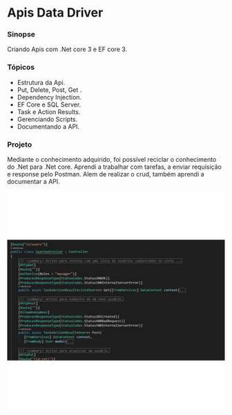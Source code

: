 # Apis Data Driver

### Sinopse ###
<p> 
  Criando Apis com .Net core 3 e EF core 3. 
</p>

### Tópicos ###

* Estrutura da Api.
* Put, Delete, Post, Get .
* Dependency Injection.
* EF Core e SQL Server.
* Task e Action Results.
* Gerenciando Scripts.
* Documentando a API.


### Projeto ###

<p> 
Mediante o conhecimento adquirido, foi possível reciclar o conhecimento do .Net para .Net core.
Aprendi a trabalhar com tarefas, a enviar requisição e response pelo Postman. Alem de realizar o crud,
também aprendi a documentar a API.
</p> 
<p align="center">
  <img src="https://github.com/Jeffconexion/App_ApisDataDriver/blob/main/webApi.gif" />
</p>
